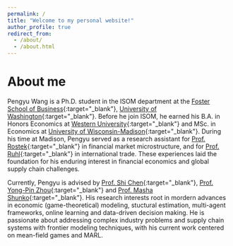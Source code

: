 ```yaml
---
permalink: /
title: "Welcome to my personal website!"
author_profile: true
redirect_from: 
  - /about/
  - /about.html
---
```


# About me 
Pengyu Wang is a Ph.D. student in the ISOM department at the [Foster School of Business](https://foster.uw.edu/academics/degree-programs/phd-program/){:target="_blank"}, [University of Washington](https://www.washington.edu/){:target="_blank"}. Before he join ISOM, he earned his B.A. in Honors Economics at [Western University](https://www.uwo.ca/index.html){:target="_blank"} and MSc. in Economics at [University of Wisconsin-Madison](https://www.wisc.edu/){:target="_blank"}. During his time at Madison, Pengyu served as a research assistant for [Prof. Rostek](https://users.ssc.wisc.edu/~mrostek/){:target="_blank"} in financial market microstructure, and for [Prof. Ruhl](https://www.kimjruhl.com/){:target="_blank"} in international trade. These experiences laid the foundation for his enduring interest in financial economics and global supply chain challenges.

Currently, Pengyu is advised by [Prof. Shi Chen](https://foster.uw.edu/faculty-research/directory/shi-chen/){:target="_blank"}, [Prof. Yong-Pin Zhou](https://faculty.washington.edu/yongpin/){:target="_blank"} and [Prof. Masha Shunko](https://foster.uw.edu/faculty-research/directory/masha-shunko/){:target="_blank"}. His research interests root in mordern advances in economic (game-theoretical) modeling, stuctural estimation, multi-agent frameworks, online learning and data-driven decision making. He is passionate about addressing complex industry problems and supply chain systems with frontier modeling techniques, with his current work centered on mean-field games and MARL.
